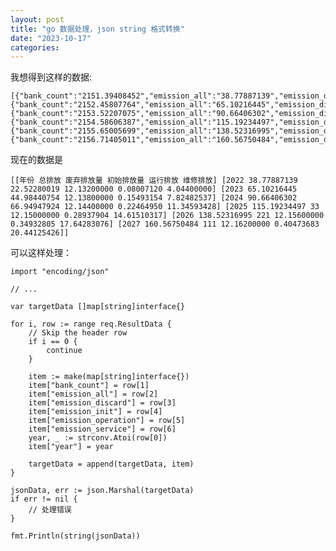 ```yaml
---
layout: post
title: "go 数据处理，json string 格式转换"
date: "2023-10-17"
categories: 
---
```

<p>我想得到这样的数据:</p>

<pre>
<code>[{&quot;bank_count&quot;:&quot;2151.39408452&quot;,&quot;emission_all&quot;:&quot;38.77887139&quot;,&quot;emission_discard&quot;:&quot;22.52280019&quot;,&quot;emission_init&quot;:&quot;12.13200000&quot;,&quot;emission_operation&quot;:&quot;4.04400000&quot;,&quot;emission_service&quot;:&quot;0.08007120&quot;,&quot;year&quot;:2022},{&quot;bank_count&quot;:&quot;2152.45807764&quot;,&quot;emission_all&quot;:&quot;65.10216445&quot;,&quot;emission_discard&quot;:&quot;44.98440754&quot;,&quot;emission_init&quot;:&quot;12.13800000&quot;,&quot;emission_operation&quot;:&quot;7.82482537&quot;,&quot;emission_service&quot;:&quot;0.15493154&quot;,&quot;year&quot;:2023},{&quot;bank_count&quot;:&quot;2153.52207075&quot;,&quot;emission_all&quot;:&quot;90.66406302&quot;,&quot;emission_discard&quot;:&quot;66.94947924&quot;,&quot;emission_init&quot;:&quot;12.14400000&quot;,&quot;emission_operation&quot;:&quot;11.34593428&quot;,&quot;emission_service&quot;:&quot;0.22464950&quot;,&quot;year&quot;:2024},{&quot;bank_count&quot;:&quot;2154.58606387&quot;,&quot;emission_all&quot;:&quot;115.19234497&quot;,&quot;emission_discard&quot;:&quot;88.13786276&quot;,&quot;emission_init&quot;:&quot;12.15000000&quot;,&quot;emission_operation&quot;:&quot;14.61510317&quot;,&quot;emission_service&quot;:&quot;0.28937904&quot;,&quot;year&quot;:2025},{&quot;bank_count&quot;:&quot;2155.65005699&quot;,&quot;emission_all&quot;:&quot;138.52316995&quot;,&quot;emission_discard&quot;:&quot;108.37501114&quot;,&quot;emission_init&quot;:&quot;12.15600000&quot;,&quot;emission_operation&quot;:&quot;17.64283076&quot;,&quot;emission_service&quot;:&quot;0.34932805&quot;,&quot;year&quot;:2026},{&quot;bank_count&quot;:&quot;2156.71405011&quot;,&quot;emission_all&quot;:&quot;160.56750484&quot;,&quot;emission_discard&quot;:&quot;127.55951374&quot;,&quot;emission_init&quot;:&quot;12.16200000&quot;,&quot;emission_operation&quot;:&quot;20.44125426&quot;,&quot;emission_service&quot;:&quot;0.40473683&quot;,&quot;year&quot;:2027}]</code></pre>

<p>现在的数据是</p>

<pre>
<code>[[年份 总排放 废弃排放量 初始排放量 运行排放 维修排放] [2022 38.77887139 22.52280019 12.13200000 0.08007120 4.04400000] [2023 65.10216445 44.98440754 12.13800000 0.15493154 7.82482537] [2024 90.66406302 66.94947924 12.14400000 0.22464950 11.34593428] [2025 115.19234497 33 12.15000000 0.28937904 14.61510317] [2026 138.52316995 221 12.15600000 0.34932805 17.64283076] [2027 160.56750484 111 12.16200000 0.40473683 20.44125426]]</code></pre>

<p>可以这样处理：</p>

<pre>
<code>import &quot;encoding/json&quot;

// ...

var targetData []map[string]interface{}

for i, row := range req.ResultData {
    // Skip the header row
    if i == 0 {
        continue
    }

    item := make(map[string]interface{})
    item[&quot;bank_count&quot;] = row[1]
    item[&quot;emission_all&quot;] = row[2]
    item[&quot;emission_discard&quot;] = row[3]
    item[&quot;emission_init&quot;] = row[4]
    item[&quot;emission_operation&quot;] = row[5]
    item[&quot;emission_service&quot;] = row[6]
    year, _ := strconv.Atoi(row[0])
    item[&quot;year&quot;] = year

    targetData = append(targetData, item)
}

jsonData, err := json.Marshal(targetData)
if err != nil {
    // 处理错误
}

fmt.Println(string(jsonData))</code></pre>

